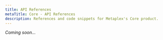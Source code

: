 ```yaml
---
title: API References
metaTitle: Core - API References
description: References and code snippets for Metaplex's Core product.
---
```


_Coming soon..._
